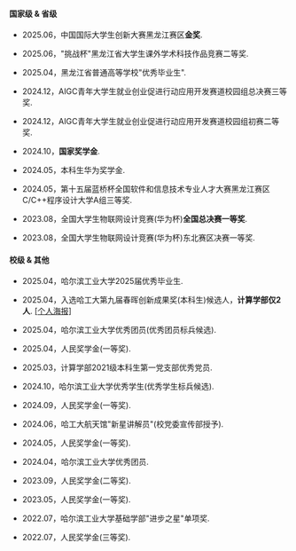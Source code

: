 #### 国家级 & 省级

- 2025.06，中国国际大学生创新大赛黑龙江赛区<strong>金奖</strong>. 

- 2025.06，"挑战杯"黑龙江省大学生课外学术科技作品竞赛二等奖. 

- 2025.04，黑龙江省普通高等学校"优秀毕业生". 

- 2024.12，AIGC青年大学生就业创业促进行动应用开发赛道校园组总决赛三等奖. 

- 2024.12，AIGC青年大学生就业创业促进行动应用开发赛道校园组初赛二等奖. 

- 2024.10，<strong>国家奖学金</strong>. 

- 2024.05，本科生华为奖学金. 

- 2024.05，第十五届蓝桥杯全国软件和信息技术专业人才大赛黑龙江赛区C/C++程序设计大学A组三等奖. 

- 2023.08，全国大学生物联网设计竞赛(华为杯)<strong>全国总决赛一等奖</strong>. 

- 2023.08，全国大学生物联网设计竞赛(华为杯)东北赛区决赛一等奖. 

#### 校级 & 其他

- 2025.04，哈尔滨工业大学2025届优秀毕业生. 

- 2025.04，入选哈工大第九届春晖创新成果奖(本科生)候选人，<strong>计算学部仅2人</strong>. [[个人海报]](static/assets/img/poster.jpg)

- 2025.04，哈尔滨工业大学优秀团员(优秀团员标兵候选). 

- 2025.04，人民奖学金(一等奖). 

- 2025.03，计算学部2021级本科生第一党支部优秀党员. 

- 2024.10，哈尔滨工业大学优秀学生(优秀学生标兵候选). 

- 2024.09，人民奖学金(一等奖). 

- 2024.06，哈工大航天馆"新星讲解员"(校党委宣传部授予). 

- 2024.05，人民奖学金(一等奖). 

- 2024.04，哈尔滨工业大学优秀团员. 

- 2023.09，人民奖学金(二等奖). 

- 2023.05，人民奖学金(一等奖). 

- 2022.07，哈尔滨工业大学基础学部"进步之星"单项奖. 

- 2022.07，人民奖学金(三等奖). 